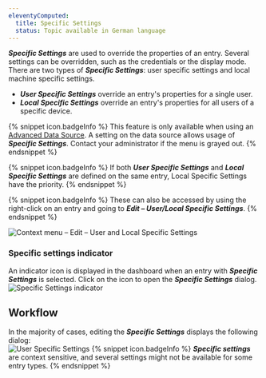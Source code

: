 ```yaml
---
eleventyComputed:
  title: Specific Settings
  status: Topic available in German language
---
```

***Specific Settings*** are used to override the properties of an entry. Several settings can be overridden, such as the credentials or the display mode. There are two types of ***Specific Settings***: user specific settings and local machine specific settings.  

* ***User Specific Settings*** override an entry's properties for a single user. 
* ***Local Specific Settings*** override an entry's properties for all users of a specific device. 

{% snippet icon.badgeInfo %} 
This feature is only available when using an [Advanced Data Source](/rdm/windows/data-sources/data-sources-types/advanced-data-sources/). A setting on the data source allows usage of ***Specific Settings***. Contact your administrator if the menu is grayed out. 
{% endsnippet %}
 
{% snippet icon.badgeInfo %} 
If both ***User Specific Settings*** and ***Local Specific Settings*** are defined on the same entry, Local Specific Settings have the priority. 
{% endsnippet %}
 
{% snippet icon.badgeInfo %} 
These can also be accessed by using the right-click on an entry and going to ***Edit – User/Local Specific Settings***. 
{% endsnippet %}
 
![Context menu – Edit – User and Local Specific Settings](https://webdevolutions.azureedge.net/docs/en/rdm/windows/clip10214.png) 

### Specific settings indicator 

An indicator icon is displayed in the dashboard when an entry with ***Specific Settings*** is selected. Click on the icon to open the ***Specific Settings*** dialog.  
![Specific Settings indicator](https://webdevolutions.azureedge.net/docs/en/rdm/windows/clip10215.png) 

## Workflow 

In the majority of cases, editing the ***Specific Settings*** displays the following dialog:  
![User Specific Settings](https://webdevolutions.azureedge.net/docs/en/rdm/windows/clip10216.png) 
{% snippet icon.badgeInfo %} 
***Specific settings*** are context sensitive, and several settings might not be available for some entry types. 
{% endsnippet %}
 

